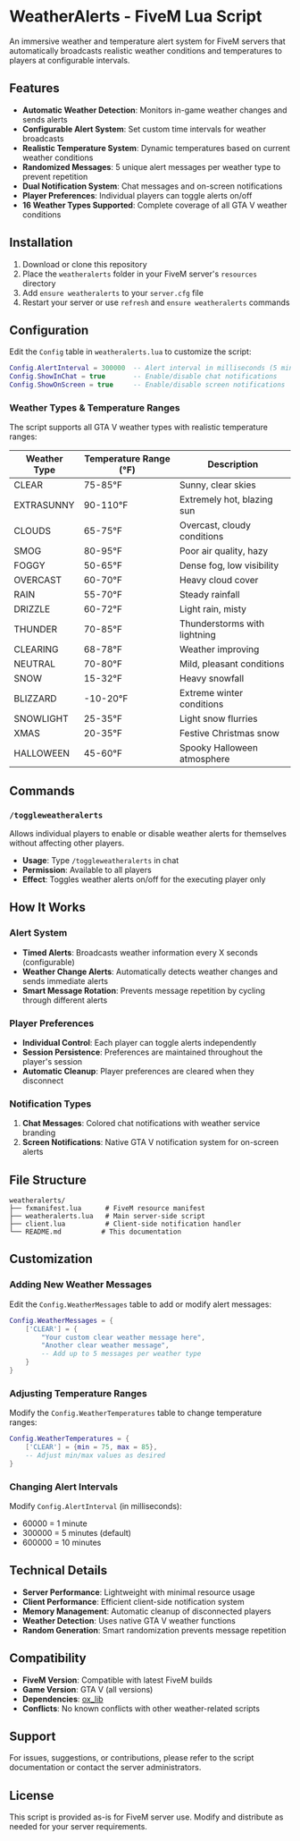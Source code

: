 # WeatherAlerts - FiveM Lua Script

An immersive weather and temperature alert system for FiveM servers that automatically broadcasts realistic weather conditions and temperatures to players at configurable intervals.

## Features

- **Automatic Weather Detection**: Monitors in-game weather changes and sends alerts
- **Configurable Alert System**: Set custom time intervals for weather broadcasts
- **Realistic Temperature System**: Dynamic temperatures based on current weather conditions
- **Randomized Messages**: 5 unique alert messages per weather type to prevent repetition
- **Dual Notification System**: Chat messages and on-screen notifications
- **Player Preferences**: Individual players can toggle alerts on/off
- **16 Weather Types Supported**: Complete coverage of all GTA V weather conditions

## Installation

1. Download or clone this repository
2. Place the `weatheralerts` folder in your FiveM server's `resources` directory
3. Add `ensure weatheralerts` to your `server.cfg` file
4. Restart your server or use `refresh` and `ensure weatheralerts` commands

## Configuration

Edit the `Config` table in `weatheralerts.lua` to customize the script:

```lua
Config.AlertInterval = 300000  -- Alert interval in milliseconds (5 minutes default)
Config.ShowInChat = true       -- Enable/disable chat notifications
Config.ShowOnScreen = true     -- Enable/disable screen notifications
```

### Weather Types & Temperature Ranges

The script supports all GTA V weather types with realistic temperature ranges:

| Weather Type | Temperature Range (°F) | Description |
|--------------|------------------------|-------------|
| CLEAR | 75-85°F | Sunny, clear skies |
| EXTRASUNNY | 90-110°F | Extremely hot, blazing sun |
| CLOUDS | 65-75°F | Overcast, cloudy conditions |
| SMOG | 80-95°F | Poor air quality, hazy |
| FOGGY | 50-65°F | Dense fog, low visibility |
| OVERCAST | 60-70°F | Heavy cloud cover |
| RAIN | 55-70°F | Steady rainfall |
| DRIZZLE | 60-72°F | Light rain, misty |
| THUNDER | 70-85°F | Thunderstorms with lightning |
| CLEARING | 68-78°F | Weather improving |
| NEUTRAL | 70-80°F | Mild, pleasant conditions |
| SNOW | 15-32°F | Heavy snowfall |
| BLIZZARD | -10-20°F | Extreme winter conditions |
| SNOWLIGHT | 25-35°F | Light snow flurries |
| XMAS | 20-35°F | Festive Christmas snow |
| HALLOWEEN | 45-60°F | Spooky Halloween atmosphere |

## Commands

### `/toggleweatheralerts`
Allows individual players to enable or disable weather alerts for themselves without affecting other players.

- **Usage**: Type `/toggleweatheralerts` in chat
- **Permission**: Available to all players
- **Effect**: Toggles weather alerts on/off for the executing player only

## How It Works

### Alert System
- **Timed Alerts**: Broadcasts weather information every X seconds (configurable)
- **Weather Change Alerts**: Automatically detects weather changes and sends immediate alerts
- **Smart Message Rotation**: Prevents message repetition by cycling through different alerts

### Player Preferences
- **Individual Control**: Each player can toggle alerts independently
- **Session Persistence**: Preferences are maintained throughout the player's session
- **Automatic Cleanup**: Player preferences are cleared when they disconnect

### Notification Types
1. **Chat Messages**: Colored chat notifications with weather service branding
2. **Screen Notifications**: Native GTA V notification system for on-screen alerts

## File Structure

```
weatheralerts/
├── fxmanifest.lua      # FiveM resource manifest
├── weatheralerts.lua   # Main server-side script
├── client.lua          # Client-side notification handler
└── README.md          # This documentation
```

## Customization

### Adding New Weather Messages
Edit the `Config.WeatherMessages` table to add or modify alert messages:

```lua
Config.WeatherMessages = {
    ['CLEAR'] = {
        "Your custom clear weather message here",
        "Another clear weather message",
        -- Add up to 5 messages per weather type
    }
}
```

### Adjusting Temperature Ranges
Modify the `Config.WeatherTemperatures` table to change temperature ranges:

```lua
Config.WeatherTemperatures = {
    ['CLEAR'] = {min = 75, max = 85},
    -- Adjust min/max values as desired
}
```

### Changing Alert Intervals
Modify `Config.AlertInterval` (in milliseconds):
- 60000 = 1 minute
- 300000 = 5 minutes (default)
- 600000 = 10 minutes

## Technical Details

- **Server Performance**: Lightweight with minimal resource usage
- **Client Performance**: Efficient client-side notification system
- **Memory Management**: Automatic cleanup of disconnected players
- **Weather Detection**: Uses native GTA V weather functions
- **Random Generation**: Smart randomization prevents message repetition

## Compatibility

- **FiveM Version**: Compatible with latest FiveM builds
- **Game Version**: GTA V (all versions)
- **Dependencies**: [ox_lib](https://github.com/overextended/ox_lib)
- **Conflicts**: No known conflicts with other weather-related scripts

## Support

For issues, suggestions, or contributions, please refer to the script documentation or contact the server administrators.

## License

This script is provided as-is for FiveM server use. Modify and distribute as needed for your server requirements.
